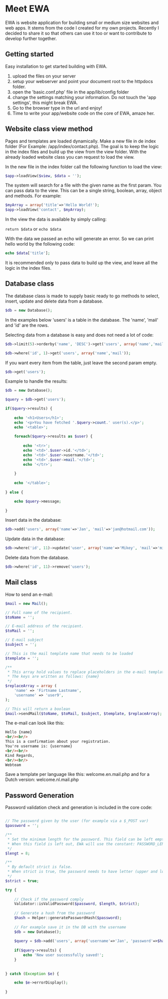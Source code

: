 # Meet EWA

EWA is website application for building small or medium size websites and web apps. It stems from the code I created for my own projects. Recently I decided to share it so that others can use it too or want to contribute to develop further together.


## Getting started

Easy installation to get started building with EWA.
1. upload the files on your server
2. setup your webserver and point your document root to the httpdocs folder.
3. open the 'basic.conf.php' file in the app/lib/config folder
4. change the settings matching your information. Do not touch the 'app settings', this might break EWA.
5. Go to the browser type in the url and enjoy! 
6. Time to write your app/website code on the core of EWA, amaze her. 


## Website class view method

Pages and templates are loaded dynamically. Make a new file in de index folder (For Example: /app/index/contact.php). The goal is to keep the logic in the index files and build up the view from the view folder. With the already loaded website class you can request to load the view.

In the new file in the index folder call the following function to load the view:

```php
$app->loadView($view, $data = '');
```

The system will search for a file with the given name as the first param. You can pass data to the view. This can be a single string, boolean, array, object and methods. For example:

```php
$myArray = array('title'=>'Hello World!');
$app->loadView('contact', $myArray);
```

In the view the data is available by simply calling:

`return $data` or `echo $data`

With the data we passed an echo will generate an error. So we can print hello world by the following code:

```php
echo $data['title'];
```

It is recommended only to pass data to build up the view, and leave all the logic in the index files. 

## Database class

The database class is made to supply basic ready to go methods to select, insert, update and delete data from a database.

```php
$db = new Database();
```

In the examples below 'users' is a table in the database. The 'name', 'mail' and 'id' are the rows.

Selecting data from a database is easy and does not need a lot of code:

```php
$db->limit(5)->orderby('name', 'DESC')->get('users', array('name','mail'));

$db->where('id', 1)->get('users', array('name','mail'));
```

If you want every item from the table, just leave the second param empty.

```php
$db->get('users');
```

Example to handle the results:
```php
$db = new Database();

$query = $db->get('users');

if($query->results) {
	
	echo '<h1>Users</h1>';
	echo '<p>You have fetched '.$query->count.' user(s).</p>';
	echo '<table>';
	
	foreach($query->results as $user) {
	
		echo '<tr>';
		echo '<td>'.$user->id.'</td>';
		echo '<td>'.$user->username.'</td>';
		echo '<td>'.$user->mail.'</td>';
		echo '</tr>';
	
	}
	
	echo '</table>';
	
} else {

	echo $query->message;
	
}
```

Insert data in the database:


```php
$db->add('users', array('name'=>'Jan', 'mail'=>'jan@hotmail.com'));
```


Update data in the database:

```php
$db->where('id', 11)->update('user', array('name'=>'Mikey', 'mail'=>'mikey@hotmail.com'));
```

Delete data from the database.

```php
$db->where('id', 11)->remove('users');
```

## Mail class

How to send an e-mail:

```php
$mail = new Mail();

// Full name of the recipient. 
$toName = '';

// E-mail address of the recipient.
$toMail = '';

// E-mail subject
$subject = '';

// This is the mail template name that needs to be loaded
$template = '';

/**
 * This array hold values to replace placeholders in the e-mail template.
 * The keys are written as follows: {name}
 */
$replaceArray = array (
	'name' => 'Firtname Lastname',
	'username' => 'user9',
);

// This will return a boolean
$mail->sendMail($toName, $toMail, $subject, $template, $replaceArray);
```

The e-mail can look like this:

```html 
Hello {name}
<br/><br/>
This is a confirmation about your registration.
You're username is: {username}
<br/><br/>
Kind Regards,
<br/><br/>
Webteam
```

Save a template per language like this: welcome.en.mail.php and for a Dutch version: welcome.nl.mail.php 

## Password Generation

Password validation check and generation is included in the core code:

```php

// The password given by the user (for example via a $_POST var)
$password = '';

/** 
 * Set the minimum length for the password. This field can be left empty.
 * When this field is left out, EWA will use the constant: PASSWORD_LENGTH
 */
$lengt = 8;

/**
 * By default strict is false.
 * When strict is true, the password needs to have letter (upper and lower), numbers and special characters.
 */
$strict = true;

try {
	
	// Check if the password comply
	Validator::isValidPassword($password, $length, $strict);
	
	// Generate a hash from the password
	$hash = Helper::generatePasswordHash($password);
	
	// For example save it in the DB with the username
	$db = new Database();
	
	$query = $db->add('users', array('username'=>'Jan', 'password'=>$hash));
	
	if($query->results) {
		echo 'New user successfully saved!';
	}
	
	
} catch (Exception $e) {

	echo $e->errorDisplay();
	
}

```